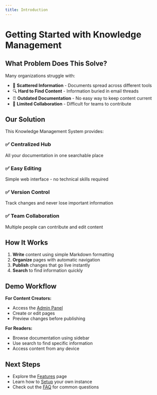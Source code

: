 ```yaml
---
title: Introduction
---
```


# Getting Started with Knowledge Management

## What Problem Does This Solve?

Many organizations struggle with:
- 📄 **Scattered Information** - Documents spread across different tools
- 🔍 **Hard to Find Content** - Information buried in email threads
- ⏰ **Outdated Documentation** - No easy way to keep content current
- 👥 **Limited Collaboration** - Difficult for teams to contribute

## Our Solution

This Knowledge Management System provides:

### ✅ Centralized Hub
All your documentation in one searchable place

### ✅ Easy Editing
Simple web interface - no technical skills required

### ✅ Version Control
Track changes and never lose important information

### ✅ Team Collaboration
Multiple people can contribute and edit content

## How It Works

1. **Write** content using simple Markdown formatting
2. **Organize** pages with automatic navigation
3. **Publish** changes that go live instantly
4. **Search** to find information quickly

## Demo Workflow

**For Content Creators:**
- Access the [Admin Panel](http://localhost:3000/admin/)
- Create or edit pages
- Preview changes before publishing

**For Readers:**
- Browse documentation using sidebar
- Use search to find specific information
- Access content from any device

## Next Steps

- Explore the [Features](features.md) page
- Learn how to [Setup](setup.md) your own instance
- Check out the [FAQ](faq.md) for common questions
